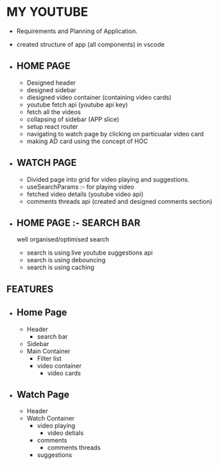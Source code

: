 # MY YOUTUBE

- Requirements and Planning of Application.
- created structure of app (all components) in vscode

- ## HOME PAGE

  - Designed header
  - designed sidebar
  - diesigned video container (containing video cards)
  - youtube fetch api (youtube api key)
  - fetch all the videos
  - collapsing of sidebar (APP slice)
  - setup react router
  - navigating to watch page by clicking on particualar video card
  - making AD card using the concept of HOC

- ## WATCH PAGE

  - Divided page into grid for video playing and suggestions.
  - useSearchParams :- for playing video
  - fetched video details (youtube video api)
  - comments threads api (created and designed comments section)

- ## HOME PAGE :- SEARCH BAR
  well organised/optimised search
  - search is using live youtube suggestions api
  - search is using debouncing
  - search is using caching

## FEATURES

- ## Home Page

  - Header
    - search bar
  - Sidebar
  - Main Container
    - Filter list
    - video container
      - video cards

- ## Watch Page
  - Header
  - Watch Container
    - video playing
      - video detials
    - comments
      - comments threads
    - suggestions
